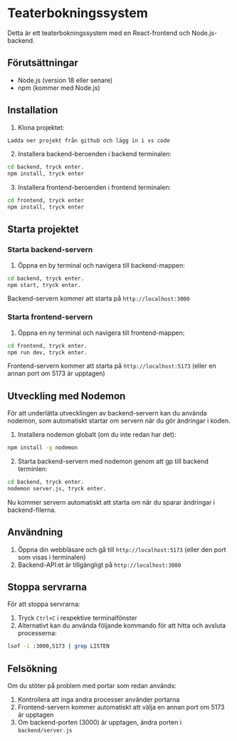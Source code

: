 # Teaterbokningssystem

Detta är ett teaterbokningssystem med en React-frontend och Node.js-backend.

## Förutsättningar

- Node.js (version 18 eller senare)
- npm (kommer med Node.js)

## Installation

1. Klona projektet:
```bash
Ladda ner projekt från github och lägg in i vs code
```

2. Installera backend-beroenden i backend terminalen:
```bash
cd backend, tryck enter. 
npm install, tryck enter
```

3. Installera frontend-beroenden i frontend terminalen:
```bash
cd frontend, tryck enter
npm install, tryck enter
```

## Starta projektet

### Starta backend-servern

1. Öppna en by terminal och navigera till backend-mappen:
```bash
cd backend, tryck enter.
npm start, tryck enter.
```

Backend-servern kommer att starta på `http://localhost:3000`

### Starta frontend-servern

1. Öppna en ny terminal och navigera till frontend-mappen:
```bash
cd frontend, tryck enter.
npm run dev, tryck enter.
```

Frontend-servern kommer att starta på `http://localhost:5173` (eller en annan port om 5173 är upptagen)

## Utveckling med Nodemon

För att underlätta utvecklingen av backend-servern kan du använda nodemon, som automatiskt startar om servern när du gör ändringar i koden.

1. Installera nodemon globalt (om du inte redan har det):
```bash
npm install -g nodemon
```

2. Starta backend-servern med nodemon genom att gp till backend terminlen:
```bash
cd backend, tryck enter. 
nodemon server.js, tryck enter. 
```

Nu kommer servern automatiskt att starta om när du sparar ändringar i backend-filerna.

## Användning

1. Öppna din webbläsare och gå till `http://localhost:5173` (eller den port som visas i terminalen)
2. Backend-API:et är tillgängligt på `http://localhost:3000`

## Stoppa servrarna

För att stoppa servrarna:
1. Tryck `Ctrl+C` i respektive terminalfönster
2. Alternativt kan du använda följande kommando för att hitta och avsluta processerna:
```bash
lsof -i :3000,5173 | grep LISTEN
```

## Felsökning

Om du stöter på problem med portar som redan används:
1. Kontrollera att inga andra processer använder portarna
2. Frontend-servern kommer automatiskt att välja en annan port om 5173 är upptagen
3. Om backend-porten (3000) är upptagen, ändra porten i `backend/server.js` 
